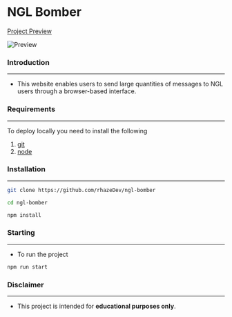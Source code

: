 <h1>NGL Bomber</h1>

[Project Preview](https://ngl-bomber.justineagcanas.live/ "Project Preview")

![Preview](./images/preview.png)

### Introduction
------------
 - This website enables users to send large quantities of messages to NGL users through a browser-based interface.

### Requirements
------------
To deploy locally you need to install the following
1. [git](https://git-scm.com/book/en/v2/Getting-Started-Installing-Git "git")
2. [node](https://nodejs.org/en "node")

### Installation
------------
```bash
git clone https://github.com/rhazeDev/ngl-bomber
```
```bash
cd ngl-bomber
```
```bash
npm install
```

### Starting
------------
- To run the project
```bash
npm run start
```

### Disclaimer
------------
- This project is intended for **educational purposes only**.
